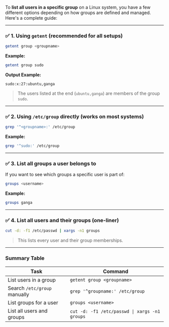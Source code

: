 To **list all users in a specific group** on a Linux system, you have a few different options depending on how groups are defined and managed. Here's a complete guide:

---

### ✅ 1. **Using `getent` (recommended for all setups)**

```bash
getent group <groupname>
```

**Example:**

```bash
getent group sudo
```

**Output Example:**

```
sudo:x:27:ubuntu,ganga
```

> The users listed at the end (`ubuntu,ganga`) are members of the group `sudo`.

---

### ✅ 2. **Using `/etc/group` directly (works on most systems)**

```bash
grep '^<groupname>:' /etc/group
```

**Example:**

```bash
grep '^sudo:' /etc/group
```

---

### ✅ 3. **List all groups a user belongs to**

If you want to see which groups a specific user is part of:

```bash
groups <username>
```

**Example:**

```bash
groups ganga
```

---

### ✅ 4. **List all users and their groups (one-liner)**

```bash
cut -d: -f1 /etc/passwd | xargs -n1 groups
```

> This lists every user and their group memberships.

---

### Summary Table

| Task                         | Command                                       |
| ---------------------------- | --------------------------------------------- |
| List users in a group        | `getent group <groupname>`                    |
| Search `/etc/group` manually | `grep '^groupname:' /etc/group`               |
| List groups for a user       | `groups <username>`                           |
| List all users and groups    | `cut -d: -f1 /etc/passwd \| xargs -n1 groups` |



